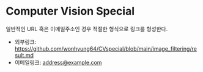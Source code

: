 # Computer Vision Special

일반적인 URL 혹은 이메일주소인 경우 적절한 형식으로 링크를 형성한다.

* 외부링크: <https://github.com/wonhyung64/CVspecial/blob/main/image_filtering/result.md>
* 이메일링크: <address@example.com>
